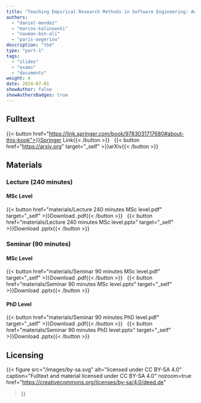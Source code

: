```yaml
---
title: "Teaching Empirical Research Methods in Software Engineering: An Editorial Introduction"
authors:
  - "daniel-mendez"
  - "marcos-kalinowski"
  - "nauman-bin-ali"
  - "paris-avgeriou"
description: "tbd"
type: "part-1"
tags: 
  - "slides"
  - "exams"
  - "documents"
weight: 4
date: 2024-07-01
showAuthor: false
showAuthorsBadges: true 
---
```


## Fulltext

{{< button href="https://link.springer.com/book/9783031717680#about-this-book">}}Springer Link{{< /button >}} &nbsp; {{< button href="https://arxiv.org" target="_self" >}}arXiv{{< /button >}}

## Materials

### Lecture (240 minutes)

#### MSc Level

{{< button href="materials/Lecture 240 minutes MSc level.pdf" target="_self" >}}Download .pdf{{< /button >}} &nbsp; {{< button href="materials/Lecture 240 minutes MSc level.pptx" target="_self" >}}Download .pptx{{< /button >}}

### Seminar (90 minutes)

#### MSc Level

{{< button href="materials/Seminar 90 minutes MSc level.pdf" target="_self" >}}Download .pdf{{< /button >}} &nbsp; {{< button href="materials/Seminar 90 minutes MSc level.pptx" target="_self" >}}Download .pptx{{< /button >}}

#### PhD Level

{{< button href="materials/Seminar 90 minutes PhD level.pdf" target="_self" >}}Download .pdf{{< /button >}} &nbsp; {{< button href="materials/Seminar 90 minutes PhD level.pptx" target="_self" >}}Download .pptx{{< /button >}}

## Licensing

{{< figure
    src="/images/by-sa.svg"
    alt="licensed under CC BY-SA 4.0"
    caption="Fulltext and material licensed under CC BY-SA 4.0"
    nozoom=true
    href="https://creativecommons.org/licenses/by-sa/4.0/deed.de"
>}}
